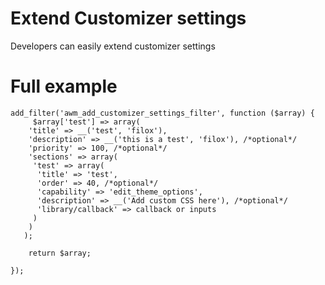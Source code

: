 # Extend Customizer settings

Developers can easily extend customizer settings

# Full example
```
add_filter('awm_add_customizer_settings_filter', function ($array) {
     $array['test'] => array(
    'title' => __('test', 'filox'),
    'description' => __('this is a test', 'filox'), /*optional*/
    'priority' => 100, /*optional*/
    'sections' => array(
     'test' => array(
      'title' => 'test',
      'order' => 40, /*optional*/
      'capability' => 'edit_theme_options',
      'description' => __('Add custom CSS here'), /*optional*/
      'library/callback' => callback or inputs
     )
    )
   );

    return $array;

});
```
